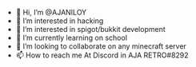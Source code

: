 - 👋 Hi, I’m @AJANILOY
- 👀 I’m interested in hacking
- 👀 I’m interested in spigot/bukkit development 
- 🌱 I’m currently learning on school
- 💞️ I’m looking to collaborate on any minecraft server
- 📫 How to reach me At Discord in AJA RETRO#8292
<!---
AJANILOY/AJANILOY is a ✨ special ✨ repository because its `README.md` (this file) appears on your GitHub profile.
You can click the Preview link to take a look at your changes.
--->
